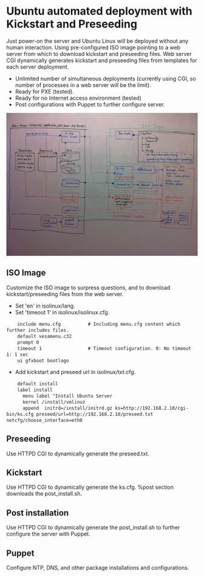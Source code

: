 # Ubuntu automated deployment with Kickstart and Preseeding

Just power-on the server and Ubuntu Linux will be deployed without any human interaction. 
Using pre-configured ISO image pointing to a web server from which to download kickstart and preseeding files. Web server CGI  dynamically generates kickstart and preseeding files from templates for each server deployment.

* Unlimited number of simultaneous deployments (currently using CGI, so number of processes in a web server will be the limit).
* Ready for PXE (tested).
* Ready for no Internet access environment (tested)
* Post configurations with Puppet to further configure server.

![Overview](https://github.com/oonisim/Linux-Ubuntu/blob/master/Installation/Automation/14.04/AutoInstallationArch.jpg)

## ISO Image
Customize the ISO image to surpress questions, and to download kickstart/preseeding files from the web server.
* Set 'en' in isolinux/lang.
* Set 'timeout 1' in isolinux/isolinux.cfg.

```
    include menu.cfg          # Including menu.cfg content which further includes files.
    default vesamenu.c32
    prompt 0
    timeout 1                 # Timeout configuration. 0: No timeout 1: 1 sec
    ui gfxboot bootlogo
```

* Add kickstart and preseed url in isolinux/txt.cfg.

```
    default install
    label install
      menu label ^Install Ubuntu Server
      kernel /install/vmlinuz
      append  initrd=/install/initrd.gz ks=http://192.168.2.10/cgi-bin/ks.cfg preseed/url=http://192.168.2.10/preseed.txt netcfg/choose_interface=eth0
```   
      
## Preseeding
Use HTTPD CGI to dynamically generate the preseed.txt.

## Kickstart
Use HTTPD CGI to dynamically generate the ks.cfg. %post section downloads the post_install.sh.

## Post installation
Use HTTPD CGI to dynamically generate the post_install.sh to further configure the server with Puppet.

## Puppet
Configure NTP, DNS, and other package installations and configurations.
